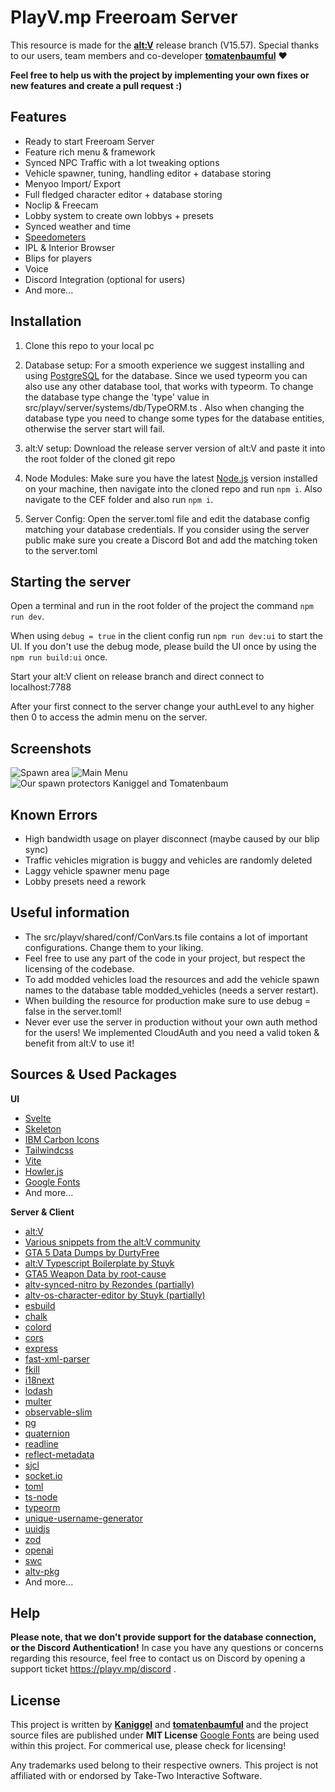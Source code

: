 # PlayV.mp Freeroam Server

This resource is made for the **[alt:V](https://altv.mp/)** release branch (V15.57).
Special thanks to our users, team members and co-developer **[tomatenbaumful](https://github.com/tomatenbaumful)** :heart:

**Feel free to help us with the project by implementing your own fixes or new features and create a pull request :)**

## Features

- Ready to start Freeroam Server
- Feature rich menu & framework
- Synced NPC Traffic with a lot tweaking options
- Vehicle spawner, tuning, handling editor + database storing
- Menyoo Import/ Export
- Full fledged character editor + database storing
- Noclip & Freecam
- Lobby system to create own lobbys + presets
- Synced weather and time
- [Speedometers](https://github.com/MyHwu9508/altv-os-speedometer-collection)
- IPL & Interior Browser
- Blips for players
- Voice
- Discord Integration (optional for users)
- And more...

## Installation

1. Clone this repo to your local pc

2. Database setup: 
   For a smooth experience we suggest installing and using [PostgreSQL](https://www.postgresql.org/download/) for the database. Since we used typeorm you can also use any other database tool, that works with typeorm. To change the database type change the 'type' value in src/playv/server/systems/db/TypeORM.ts . Also when changing the database type you need to change some types for the database entities, otherwise the server start will fail.

3. alt:V setup: 
   Download the release server version of alt:V and paste it into the root folder of the cloned git repo

4. Node Modules: 
   Make sure you have the latest [Node.js](https://nodejs.org/en) version installed on your machine, then
   navigate into the cloned repo and run `npm i`. Also navigate to the CEF folder and also run `npm i`.

5. Server Config: 
   Open the server.toml file and edit the database config matching your database credentials. If you consider using the server public make sure you create a Discord Bot and add the matching token to the server.toml

## Starting the server

Open a terminal and run in the root folder of the project the command `npm run dev`.

When using ```debug = true``` in the client config run `npm run dev:ui` to start the UI.
If you don't use the debug mode, please build the UI once by using the `npm run build:ui` once.

Start your alt:V client on release branch and direct connect to localhost:7788

After your first connect to the server change your authLevel to any higher then 0 to access the admin menu on the server.

## Screenshots

![Spawn area](https://i.imgur.com/Wi6l4aS.jpg) ![Main Menu](https://i.imgur.com/YSK0sqQ.png)
![Our spawn protectors Kaniggel and Tomatenbaum](https://i.imgur.com/6PiYD1M.jpg)

## Known Errors

- High bandwidth usage on player disconnect (maybe caused by our blip sync)
- Traffic vehicles migration is buggy and vehicles are randomly deleted
- Laggy vehicle spawner menu page
- Lobby presets need a rework

## Useful information

- The src/playv/shared/conf/ConVars.ts file contains a lot of important configurations. Change them to your liking.
- Feel free to use any part of the code in your project, but respect the licensing of the codebase.
- To add modded vehicles load the resources and add the vehicle spawn names to the database table modded_vehicles (needs a server restart).
- When building the resource for production make sure to use debug = false in the server.toml!
- Never ever use the server in production without your own auth method for the users! We implemented CloudAuth and you need a valid token & benefit from alt:V to use it!

## Sources & Used Packages

**UI**

- [Svelte](https://svelte.dev/)
- [Skeleton](https://www.skeleton.dev/)
- [IBM Carbon Icons](https://icones.js.org/collection/carbon)
- [Tailwindcss](https://tailwindcss.com/)
- [Vite](https://vitejs.dev/)
- [Howler.js](https://howlerjs.com/)
- [Google Fonts](https://fonts.google.com/)
- And more...

**Server & Client**

- [alt:V](https://altv.mp/#/)
- [Various snippets from the alt:V community](https://discord.com/channels/371265202378899476/1019653489309274222)
- [GTA 5 Data Dumps by DurtyFree](https://github.com/DurtyFree/gta-v-data-dumps)
- [alt:V Typescript Boilerplate by Stuyk](https://github.com/Stuyk/altv-typescript)
- [GTA5 Weapon Data by root-cause](https://gist.github.com/root-cause/3f29d38179b12245a003fb4fff615335)
- [altv-synced-nitro by Rezondes (partially)](https://github.com/Cops-and-Crimes/altv-synced-nitro)
- [altv-os-character-editor by Stuyk (partially)](https://github.com/Stuyk/altv-os-character-editor)
- [esbuild](https://esbuild.github.io/)
- [chalk](https://www.npmjs.com/package/chalk)
- [colord](https://www.npmjs.com/package/colord)
- [cors](https://www.npmjs.com/package/cors)
- [express](https://www.npmjs.com/package/express)
- [fast-xml-parser](https://www.npmjs.com/package/fast-xml-parser)
- [fkill](https://www.npmjs.com/package/fkill)
- [i18next](https://www.npmjs.com/package/i18next)
- [lodash](https://www.npmjs.com/package/lodash)
- [multer](https://www.npmjs.com/package/multer)
- [observable-slim](https://www.npmjs.com/package/observable-slim)
- [pg](https://www.npmjs.com/package/pg)
- [quaternion](https://www.npmjs.com/package/quaternion)
- [readline](https://www.npmjs.com/package/readline)
- [reflect-metadata](https://www.npmjs.com/package/reflect-metadata)
- [sjcl](https://www.npmjs.com/package/sjcl)
- [socket.io](https://www.npmjs.com/package/socket.io)
- [toml](https://www.npmjs.com/package/toml)
- [ts-node](https://www.npmjs.com/package/ts-node)
- [typeorm](https://www.npmjs.com/package/typeorm)
- [unique-username-generator](https://www.npmjs.com/package/unique-username-generator)
- [uuidjs](https://www.npmjs.com/package/uuidjs)
- [zod](https://www.npmjs.com/package/zod)
- [openai](https://www.npmjs.com/package/openai)
- [swc](https://www.npmjs.com/package/@swc/core)
- [altv-pkg](https://www.npmjs.com/package/altv-pkg)
- And more...

## Help

**Please note, that we don't provide support for the database connection, or the Discord Authentication!** 
In case you have any questions or concerns regarding this resource, feel free to contact us on Discord by opening a support ticket https://playv.mp/discord .

## License

This project is written by **[Kaniggel](https://github.com/MyHwu9508)** and **[tomatenbaumful](https://github.com/tomatenbaumful)** and the project source files are published under **MIT License**
[Google Fonts](https://fonts.google.com/) are being used within this project. For commerical use, please check for licensing!

Any trademarks used belong to their respective owners. This project is not affiliated with or endorsed by Take-Two Interactive Software.
